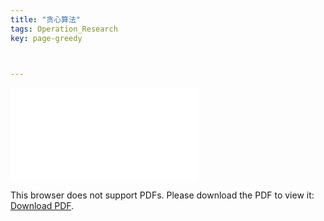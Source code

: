 ```yaml
---
title: "贪心算法"
tags: Operation_Research
key: page-greedy



---
```




<!--more-->

<object data="../../../assets/images/greedy.pdf" type="application/pdf" width="700px" height="700px">
    <embed src="../../../assets/images/greedy.pdf">
        <p>This browser does not support PDFs. Please download the PDF to view it: <a href="../../../assets/images/greedy.pdf">Download PDF</a>.</p>
    </embed>
</object>
